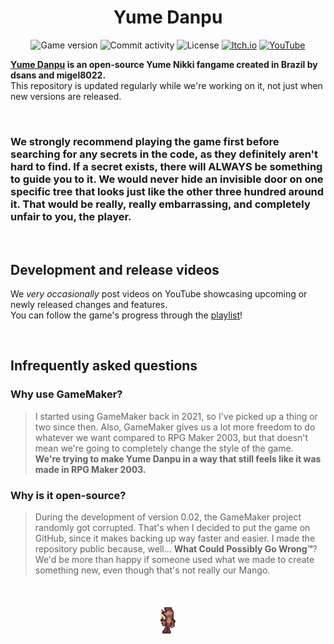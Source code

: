 <h1 align="center">Yume Danpu</h1>

<p align="center">
  <img src="https://img.shields.io/badge/version-0.01-4BFF84" alt="Game version" />
  <img src="https://img.shields.io/github/commit-activity/m/dsnas/Yume-Danpu?color=4BFF84" alt="Commit activity" />
  <img src="https://img.shields.io/github/license/dsnas/Yume-Danpu?color=4BFF84" alt="License" />
  <a href="https://dsnas.itch.io/yume-danpu">
    <img src="https://img.shields.io/badge/Itch.io-FA5C5C?logo=itchdotio&logoColor=f5f5f5" alt="Itch.io" /></a>
  <a href="https://www.youtube.com/playlist?list=PL_pzsGsbaRMXNumNYboPS_WFcR2NDsNUd">
    <img src="https://img.shields.io/badge/YouTube-FF0000?logo=youtube&logoColor=f5f5f5" alt="YouTube" /></a>
</p>

**[Yume Danpu](https://dsnas.itch.io/yume-danpu) is an open-source Yume Nikki fangame created in Brazil by dsans and migel8022.**  
This repository is updated regularly while we're working on it, not just when new versions are released.

&nbsp;

### We strongly recommend playing the game first before searching for any secrets in the code, as they definitely aren't hard to find. If a secret exists, there will ALWAYS be something to guide you to it. We would never hide an invisible door on one specific tree that looks just like the other three hundred around it. That would be really, really embarrassing, and completely unfair to you, the player.

&nbsp;

## Development and release videos
We _very occasionally_ post videos on YouTube showcasing upcoming or newly released changes and features.  
You can follow the game's progress through the [playlist](https://www.youtube.com/playlist?list=PL_pzsGsbaRMXNumNYboPS_WFcR2NDsNUd)!

&nbsp;

## Infrequently asked questions

### Why use GameMaker?
> I started using GameMaker back in 2021, so I've picked up a thing or two since then. Also, GameMaker gives us a lot more freedom to do whatever we want compared to RPG Maker 2003, but that doesn't mean we're going to completely change the style of the game.  
> **We're trying to make Yume Danpu in a way that still feels like it was made in RPG Maker 2003.**

### Why is it open-source?
> During the development of version 0.02, the GameMaker project randomly got corrupted. That's when I decided to put the game on GitHub, since it makes backing up way faster and easier. I made the repository public because, well... **What Could Possibly Go Wrong™**? We'd be more than happy if someone used what we made to create something new, even though that's not really our Mango.

&nbsp;

<p align="center">
  <a href="https://dsnas.itch.io/yume-danpu">
    <img src="./sprites/spr_entity_macaco_citizen/946136f4-8ae6-4231-b343-edfa8566b646.png" alt="Macacolandia citizen" height="48" /></a>
</p>

